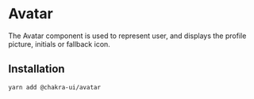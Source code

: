 # Avatar

The Avatar component is used to represent user, and displays the profile
picture, initials or fallback icon.

## Installation

```sh
yarn add @chakra-ui/avatar
```
